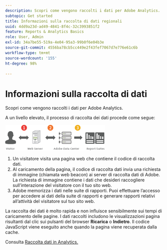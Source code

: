 ```yaml
---
description: Scopri come vengono raccolti i dati per Adobe Analytics.
subtopic: Get started
title: Informazioni sulla raccolta di dati regionali
uuid: 4dd9a23d-ad49-4841-8f4c-32c3993851f2
feature: Reports & Analytics Basics
role: User, Admin
exl-id: 34a7be55-519a-4e04-95a3-99b0f6e04b3e
source-git-commit: 4556ba78cb5cc449e2f43fef7067d7e776e61c6b
workflow-type: tm+mt
source-wordcount: '155'
ht-degree: 98%

---
```


# Informazioni sulla raccolta di dati

Scopri come vengono raccolti i dati per Adobe Analytics.

A un livello elevato, il processo di raccolta dei dati procede come segue:

![](assets/data_collection.png)

1. Un visitatore visita una pagina web che contiene il codice di raccolta dati.
1. Al caricamento della pagina, il codice di raccolta dati invia una richiesta di immagine (chiamata web beacon) ai server di raccolta dati di Adobe. La richiesta di immagine contiene i dati che desideri raccogliere sull’interazione del visitatore con il tuo sito web.
1. Adobe memorizza i dati nelle suite di rapporti. Puoi effettuare l’accesso per accedere ai dati della suite di rapporti e generare rapporti relativi all’attività del visitatore sul tuo sito web.

La raccolta dei dati è molto rapida e non influisce sensibilmente sui tempi di caricamento delle pagine. I dati raccolti includono le visualizzazioni pagina risultanti dal clic sui pulsanti del browser **Ricarica** o **Indietro**. Il codice JavaScript viene eseguito anche quando la pagina viene recuperata dalla cache.

Consulta [Raccolta dati in Analytics.](/help/import/home.md)
